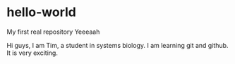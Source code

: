 # hello-world
My first real repository Yeeeaah

Hi guys,
I am Tim, a student in systems biology. I am learning git and github. It is very exciting.
